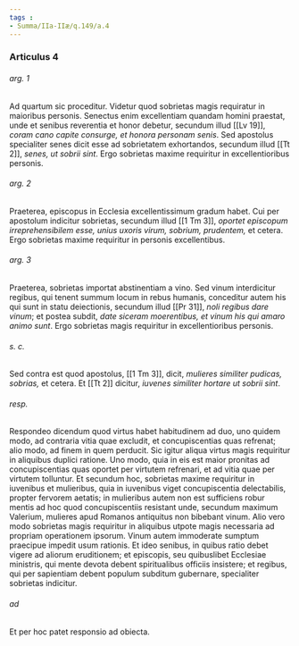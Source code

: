 ```yaml
---
tags : 
- Summa/IIa-IIæ/q.149/a.4
---
```


### Articulus 4

###### arg. 1
Ad quartum sic proceditur. Videtur quod sobrietas magis requiratur in maioribus personis. Senectus enim excellentiam quandam homini praestat, unde et senibus reverentia et honor debetur, secundum illud [[Lv 19]], *coram cano capite consurge, et honora personam senis*. Sed apostolus specialiter senes dicit esse ad sobrietatem exhortandos, secundum illud [[Tt 2]], *senes, ut sobrii sint*. Ergo sobrietas maxime requiritur in excellentioribus personis.

###### arg. 2
Praeterea, episcopus in Ecclesia excellentissimum gradum habet. Cui per apostolum indicitur sobrietas, secundum illud [[1 Tm 3]], *oportet episcopum irreprehensibilem esse, unius uxoris virum, sobrium, prudentem,* et cetera. Ergo sobrietas maxime requiritur in personis excellentibus.

###### arg. 3
Praeterea, sobrietas importat abstinentiam a vino. Sed vinum interdicitur regibus, qui tenent summum locum in rebus humanis, conceditur autem his qui sunt in statu deiectionis, secundum illud [[Pr 31]], *noli regibus dare vinum*; et postea subdit, *date siceram moerentibus, et vinum his qui amaro animo sunt*. Ergo sobrietas magis requiritur in excellentioribus personis.

###### s. c.
Sed contra est quod apostolus, [[1 Tm 3]], dicit, *mulieres similiter pudicas, sobrias,* et cetera. Et [[Tt 2]] dicitur, *iuvenes similiter hortare ut sobrii sint*.

###### resp.
Respondeo dicendum quod virtus habet habitudinem ad duo, uno quidem modo, ad contraria vitia quae excludit, et concupiscentias quas refrenat; alio modo, ad finem in quem perducit. Sic igitur aliqua virtus magis requiritur in aliquibus duplici ratione. Uno modo, quia in eis est maior pronitas ad concupiscentias quas oportet per virtutem refrenari, et ad vitia quae per virtutem tolluntur. Et secundum hoc, sobrietas maxime requiritur in iuvenibus et mulieribus, quia in iuvenibus viget concupiscentia delectabilis, propter fervorem aetatis; in mulieribus autem non est sufficiens robur mentis ad hoc quod concupiscentiis resistant unde, secundum maximum Valerium, mulieres apud Romanos antiquitus non bibebant vinum. Alio vero modo sobrietas magis requiritur in aliquibus utpote magis necessaria ad propriam operationem ipsorum. Vinum autem immoderate sumptum praecipue impedit usum rationis. Et ideo senibus, in quibus ratio debet vigere ad aliorum eruditionem; et episcopis, seu quibuslibet Ecclesiae ministris, qui mente devota debent spiritualibus officiis insistere; et regibus, qui per sapientiam debent populum subditum gubernare, specialiter sobrietas indicitur.

###### ad 
Et per hoc patet responsio ad obiecta.

